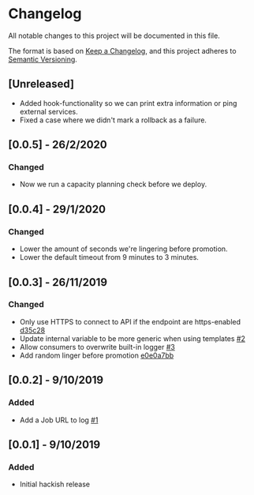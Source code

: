 # Changelog
All notable changes to this project will be documented in this file.

The format is based on [Keep a Changelog](https://keepachangelog.com/en/1.0.0/),
and this project adheres to [Semantic Versioning](https://semver.org/spec/v2.0.0.html).

## [Unreleased]

- Added hook-functionality so we can print extra information or ping external services.
- Fixed a case where we didn't mark a rollback as a failure.

## [0.0.5] - 26/2/2020

### Changed
- Now we run a capacity planning check before we deploy.

## [0.0.4] - 29/1/2020

### Changed
- Lower the amount of seconds we're lingering before promotion.
- Lower the default timeout from 9 minutes to 3 minutes.

## [0.0.3] - 26/11/2019

### Changed
- Only use HTTPS to connect to API if the endpoint are https-enabled [d35c28](https://github.com/kaspergrubbe/nomade/commit/d35c287026a57c8bafb286e7cc0f8d6c3f6db515)
- Update internal variable to be more generic when using templates [#2](https://github.com/kaspergrubbe/nomade/pull/2)
- Allow consumers to overwrite built-in logger [#3](https://github.com/kaspergrubbe/nomade/pull/3)
- Add random linger before promotion [e0e0a7bb](https://github.com/kaspergrubbe/nomade/commit/e0e0a7bbd6521f6d65da31db87bd4b447e65b7f1)

## [0.0.2] - 9/10/2019

### Added
- Add a Job URL to log [#1](https://github.com/kaspergrubbe/nomade/pull/1)

## [0.0.1] - 9/10/2019

### Added
- Initial hackish release
